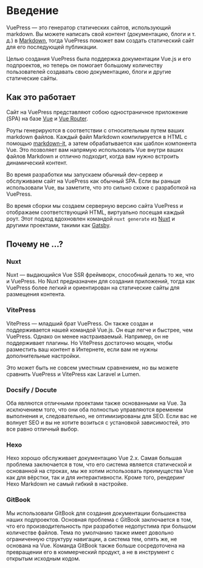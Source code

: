 # Введение

VuePress — это генератор статических сайтов, использующий markdown. Вы можете написать свой контент (документацию, блоги и т. д.) в [Markdown](https://en.wikipedia.org/wiki/Markdown), тогда VuePress поможет вам создать статический сайт для его последующей публикации.

Целью создания VuePress была поддержка документации Vue.js и его подпроектов, но теперь он помогает большому количеству пользователей создавать свою документацию, блоги и другие статические сайты.

## Как это работает

Сайт на VuePress представляют собою одностраничное приложение (SPA) на базе [Vue](https://vuejs.org/) и [Vue Router](https://router.vuejs.org).

Роуты генерируются в соответствии с относительным путем ваших markdown файлов. Каждый файл Markdown компилируется в HTML с помощью [markdown-it](https://github.com/markdown-it/markdown-it), а затем обрабатывается как шаблон компонента Vue. Это позволяет вам напрямую использовать Vue внутри ваших файлов Markdown и отлично подходит, когда вам нужно встроить динамический контент.

Во время разработки мы запускаем обычный dev-сервер и обслуживаем сайт на VuePress как обычный SPA. Если вы раньше использовали Vue, вы заметите, что это сильно схоже с разработкой на VuePress.

Во время сборки мы создаем серверную версию сайта VuePress и отображаем соответствующий HTML, виртуально посещая каждый роут. Этот подход вдохновлен командой `nuxt generate` из [Nuxt](https://nuxtjs.org/) и другими проектами, такими как [Gatsby](https://www.gatsbyjs.org/).

## Почему не ...?

### Nuxt

Nuxt — выдающийся Vue SSR фреймворк, способный делать то же, что и VuePress. Но Nuxt предназначен для создания приложений, тогда как VuePress более легкий и ориентирован на статические сайты для размещения контента.

### VitePress

VitePress — младший брат VuePress. Он также создан и поддерживается нашей командой Vue.js. Он еще легче и быстрее, чем VuePress. Однако он менее настраиваемый. Например, он не поддерживает плагины. Но VitePress достаточно мощен, чтобы разместить ваш контент в Интернете, если вам не нужны дополнительные настройки.

Это может быть не совсем уместным сравнением, но вы можете сравнить VuePress и VitePress как Laravel и Lumen.

### Docsify / Docute

Оба являются отличными проектами также основанными на Vue. За исключением того, что они оба полностью управляются временем выполнения и, следовательно, не оптимизированы для SEO. Если вас не волнует SEO и вы не хотите возиться с установкой зависимостей, это все равно отличный выбор.

### Hexo

Hexo хорошо обслуживает документацию Vue 2.x. Самая большая проблема заключается в том, что его система является статической и основанной на строках, мы же хотим использовать преимущества Vue как для вёрстки, так и для интерактивности. Кроме того, рендеринг Hexo Markdown не самый гибкий в настройке.

### GitBook

Мы использовали GitBook для создания документации большинства наших подпроектов. Основная проблема с GitBook заключается в том, что его производительность при разработке недопустима при большом количестве файлов. Тема по умолчанию также имеет довольно ограниченную структуру навигации, а система тем, опять же, не основана на Vue. Команда GitBook также больше сосредоточена на превращении его в коммерческий продукт, а не в инструмент с открытым исходным кодом.
